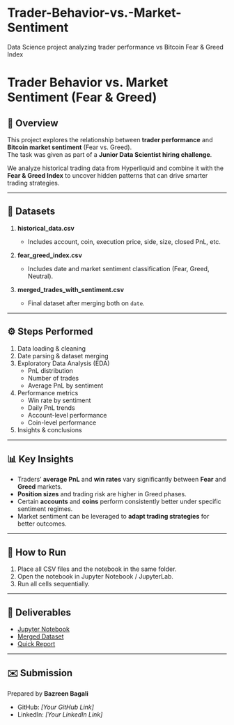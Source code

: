 # Trader-Behavior-vs.-Market-Sentiment
Data Science project analyzing trader performance vs Bitcoin Fear &amp; Greed Index
# Trader Behavior vs. Market Sentiment (Fear & Greed)

## 📌 Overview
This project explores the relationship between **trader performance** and **Bitcoin market sentiment** (Fear vs. Greed).  
The task was given as part of a **Junior Data Scientist hiring challenge**.

We analyze historical trading data from Hyperliquid and combine it with the **Fear & Greed Index** to uncover hidden patterns that can drive smarter trading strategies.

---

## 📂 Datasets
1. **historical_data.csv**  
   - Includes account, coin, execution price, side, size, closed PnL, etc.  

2. **fear_greed_index.csv**  
   - Includes date and market sentiment classification (Fear, Greed, Neutral).  

3. **merged_trades_with_sentiment.csv**  
   - Final dataset after merging both on `date`.

---

## ⚙️ Steps Performed
1. Data loading & cleaning  
2. Date parsing & dataset merging  
3. Exploratory Data Analysis (EDA)  
   - PnL distribution  
   - Number of trades  
   - Average PnL by sentiment  
4. Performance metrics  
   - Win rate by sentiment  
   - Daily PnL trends  
   - Account-level performance  
   - Coin-level performance  
5. Insights & conclusions

---

## 📊 Key Insights
- Traders’ **average PnL** and **win rates** vary significantly between **Fear** and **Greed** markets.  
- **Position sizes** and trading risk are higher in Greed phases.  
- Certain **accounts** and **coins** perform consistently better under specific sentiment regimes.  
- Market sentiment can be leveraged to **adapt trading strategies** for better outcomes.  

---

## 🚀 How to Run
1. Place all CSV files and the notebook in the same folder.  
2. Open the notebook in Jupyter Notebook / JupyterLab.  
3. Run all cells sequentially.  

---

## 📎 Deliverables
- [Jupyter Notebook](Trader_Behavior_vs_FearGreed_Analysis.ipynb)  
- [Merged Dataset](merged_trades_with_sentiment.csv)  
- [Quick Report](Trader_Behavior_vs_FearGreed_Report.html)  

---

## ✉️ Submission
Prepared by **Bazreen Bagali**  
- GitHub: *[Your GitHub Link]*  
- LinkedIn: *[Your LinkedIn Link]*  
